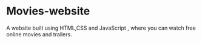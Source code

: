 # Movies-website
A website built using HTML,CSS and JavaScript , where you can watch free online movies and trailers. 
